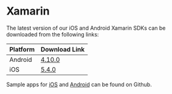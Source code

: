 # Xamarin

The latest version of our iOS and Android Xamarin SDKs can be downloaded from the following links:

| Platform | Download Link |
| :--- | :--- |
| Android | [4.10.0](https://s3-eu-west-1.amazonaws.com/sentiance-u1-sdk-downloads/android/xamarin/sentiance-android-sdk-4.10.0.dll) |
| iOS | [5.4.0](https://sentiance-sdk.s3-eu-west-1.amazonaws.com/ios/xamarin/sentiance-ios-sdk-5.4.0.zip) |

Sample apps for [iOS](https://github.com/sentiance/sdk-starter-ios-xamarin) and [Android](https://github.com/sentiance/sdk-starter-android-xamarin) can be found on Github. 

